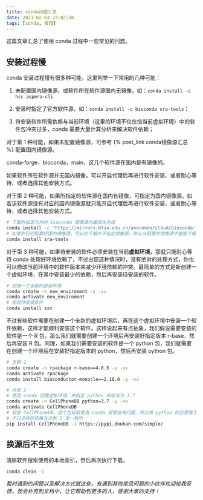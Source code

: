 ```yaml
---
title: conda问题汇总
date: 2023-02-03 23:02:50
tags: [conda, 报错]
---
```


这篇文章汇总了使用 conda 过程中一些常见的问题。

<!--more-->

## 安装过程慢

conda 安装过程慢有很多种可能，这里列举一下常用的几种可能：

1. 未配置国内镜像源，或软件所在软件源国内无镜像，如：`conda install -c hcc aspera-cli`
2. 安装时指定了官方软件源，如：`conda install -c bioconda sra-tools`；

3. 待安装软件所需依赖与当前环境（这里的环境不仅仅指当前虚拟环境）中的软件包冲突过多，conda 需要大量计算分析来解决软件依赖；

对于第 1 种可能，如果未配置镜像源，可参考 {% post_link conda镜像源汇总 %} 配置国内镜像源。

conda-forge，bioconda，main，这几个软件源在国内是有镜像的。

如果软件所在软件源并无国内镜像，可以开启代理后再进行软件安装、或者耐心等待、或者选择其他安装方式。

对于第 2 种可能，如果所指定的软件源在国内有镜像，可指定为国内镜像源。如若该软件源没有对应的国内镜像源就只能开启代理后再进行软件安装、或者耐心等待、或者选择其他安装方式。

```bash
# 下载时指定北外的 bioconda 镜像源为最高优先级
conda install -c 'https://mirrors.bfsu.edu.cn/anaconda/cloud/bioconda' sra-tools
# 如果你已经配置好国内镜像源，可以在下载时不指定镜像源，默认从配置的镜像源中搜索下载
conda install sra-tools
```

对于第 3 种可能，如果待安装的软件必须安装在当前**虚拟环境**，那就只能耐心等待 conda 处理好环境依赖了，不过出现这种情况时，没有绝对的处理方式，你也可以修改当前环境中的软件版本来减少环境依赖的冲突。最简单的方式是新创建一个虚拟环境，在其中安装最少的依赖，然后再安装待安装的软件。

```bash
# 创建一个全新的虚拟环境
conda create -n new_enviroment -y -vv
conda activate new_enviroment
# 安装待安装软件
conda install xxx
```

不过有些软件需要在创建一个全新的虚拟环境后，再在这个虚拟环境中安装一个软件依赖，这样才能顺利安装这个软件。这样说起来有点抽象，我们假设需要安装的软件是一个 R 包，那么我们就需要创建一个环境后再安装好指定版本 r-base，然后再安装 R 包。同理，如果我们需要安装的软件是一个 python 包，我们就需要在创建一个环境后在安装好指定版本的 python，然后再安装 python 包。

```bash
# 示例 1
conda create -n rpackage r-base==4.0.5 -y -vv
conda activate rpackage
conda install bioconductor-monocle==2.18.0 -y -vv

# 示例 2
# 使用 conda 创建虚拟环境，并指定 python 的版本为 3.7
conda create -n CellPhoneDB python=3.7 -y -vv
conda activate CellPhoneDB 
# 安装 CellPhoneDB，这个包目前使用 conda 安装会有问题，所以用 python 的包管理工具 pip 来安装
# 不过总体的思路与示例 1 是一致的
pip install CellPhoneDB -i https://pypi.douban.com/simple/
```

## 换源后不生效

清除软件搜索使用的本地索引，然后再次执行下载。

```bash
conda clean -i
```



*暂时遇到的问题以及解决方式就这些，有遇到其他常见问题的小伙伴欢迎给我反馈，我会补充到文档中，让它帮助到更多的人，感谢大家的支持！​*









